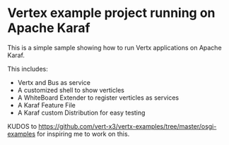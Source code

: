 # Vertex example project running on Apache Karaf

This is a simple sample showing how to run Vertx applications on Apache Karaf. 

This includes:
- Vertx and Bus as service   
- A customized shell to show verticles   
- A WhiteBoard Extender to register verticles as services   
- A Karaf Feature File   
- A Karaf custom Distribution for easy testing   

KUDOS to https://github.com/vert-x3/vertx-examples/tree/master/osgi-examples for inspiring me to work on this. 
